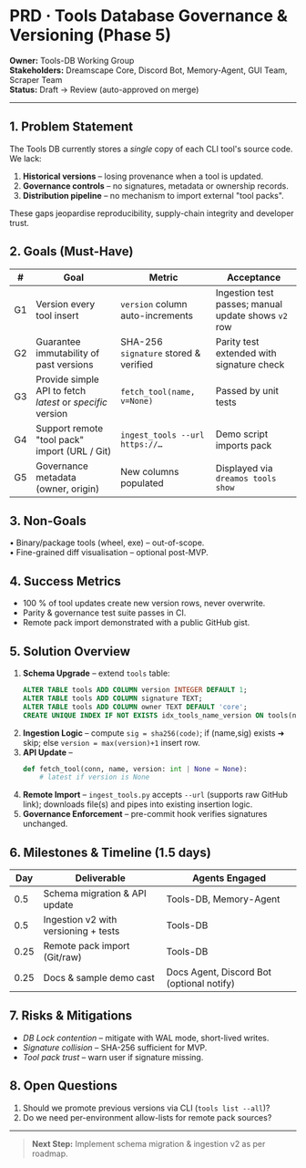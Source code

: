 # PRD · Tools Database Governance & Versioning (Phase 5)

**Owner:** Tools-DB Working Group  
**Stakeholders:** Dreamscape Core, Discord Bot, Memory-Agent, GUI Team, Scraper Team  
**Status:** Draft → Review (auto-approved on merge)

---

## 1. Problem Statement
The Tools DB currently stores a *single* copy of each CLI tool's source code. We lack:
1. **Historical versions** – losing provenance when a tool is updated.  
2. **Governance controls** – no signatures, metadata or ownership records.  
3. **Distribution pipeline** – no mechanism to import external "tool packs".

These gaps jeopardise reproducibility, supply-chain integrity and developer trust.

## 2. Goals (Must-Have)
| # | Goal | Metric | Acceptance |
|---|------|--------|------------|
| G1 | Version every tool insert | `version` column auto-increments | Ingestion test passes; manual update shows `v2` row |
| G2 | Guarantee immutability of past versions | SHA-256 `signature` stored & verified | Parity test extended with signature check |
| G3 | Provide simple API to fetch *latest* or *specific* version | `fetch_tool(name, v=None)` | Passed by unit tests |
| G4 | Support remote "tool pack" import (URL / Git) | `ingest_tools --url https://…` | Demo script imports pack |
| G5 | Governance metadata (owner, origin) | New columns populated | Displayed via `dreamos tools show` |

## 3. Non-Goals
• Binary/package tools (wheel, exe) – out-of-scope.  
• Fine-grained diff visualisation – optional post-MVP.

## 4. Success Metrics
* 100 % of tool updates create new version rows, never overwrite.  
* Parity & governance test suite passes in CI.  
* Remote pack import demonstrated with a public GitHub gist.

## 5. Solution Overview
1. **Schema Upgrade** – extend `tools` table:
   ```sql
   ALTER TABLE tools ADD COLUMN version INTEGER DEFAULT 1;
   ALTER TABLE tools ADD COLUMN signature TEXT;
   ALTER TABLE tools ADD COLUMN owner TEXT DEFAULT 'core';
   CREATE UNIQUE INDEX IF NOT EXISTS idx_tools_name_version ON tools(name, version);
   ```
2. **Ingestion Logic** – compute `sig = sha256(code)`; if (name,sig) exists ➜ skip; else `version = max(version)+1` insert row.
3. **API Update** –
   ```python
   def fetch_tool(conn, name, version: int | None = None):
       # latest if version is None
   ```
4. **Remote Import** – `ingest_tools.py` accepts `--url` (supports raw GitHub link); downloads file(s) and pipes into existing insertion logic.
5. **Governance Enforcement** – pre-commit hook verifies signatures unchanged.

## 6. Milestones & Timeline (1.5 days)
| Day | Deliverable | Agents Engaged |
|-----|-------------|----------------|
| 0.5 | Schema migration & API update | Tools-DB, Memory-Agent |
| 0.5 | Ingestion v2 with versioning + tests | Tools-DB |
| 0.25 | Remote pack import (Git/raw) | Tools-DB |
| 0.25 | Docs & sample demo cast | Docs Agent, Discord Bot (optional notify) |

## 7. Risks & Mitigations
* *DB Lock contention* – mitigate with WAL mode, short-lived writes.  
* *Signature collision* – SHA-256 sufficient for MVP.  
* *Tool pack trust* – warn user if signature missing.

## 8. Open Questions
1. Should we promote previous versions via CLI (`tools list --all`)?  
2. Do we need per-environment allow-lists for remote pack sources?

---

> **Next Step:** Implement schema migration & ingestion v2 as per roadmap. 